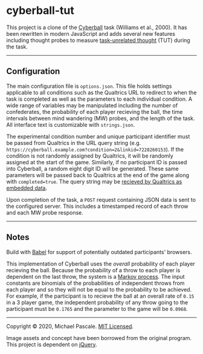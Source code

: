 # cyberball-tut

This project is a clone of the [Cyberball](http://www3.psych.purdue.edu/~willia55/Announce/cyberball.htm) task (Williams et al., 2000). It has been rewritten in modern JavaScript and adds several new features including thought probes to measure [task-unrelated thought](https://en.wikipedia.org/wiki/Mind-wandering) (TUT) during the task.

___

## Configuration

The main configuration file is `options.json`. This file holds settings applicable to all conditions such as the Qualtrics URL to redirect to when the task is completed as well as the parameters to each individual condition. A wide range of variables may be manipulated including the number of confederates, the probability of each player recieving the ball, the time intervals between mind wandering (MW) probes, and the length of the task. All interface text is customizable with `strings.json`.

The experimental condition number and unique participant identifier must be passed from Qualtrics in the URL query string (e.g. `https://cyberball.example.com?condition=2&linkid=7228260153`). If the condition is not randomly assigned by Qualtrics, it will be randomly assigned at the start of the game. Similarly, if no participant ID is passed into Cyberball, a random eight digit ID will be generated. These same parameters will be passed back to Qualtrics at the end of the game along with `completed=true`. The query string may be [recieved by Qualtrics as embedded data](https://www.qualtrics.com/support/survey-platform/survey-module/survey-flow/standard-elements/passing-information-through-query-strings/#PassingInformationIntoASurvey).

Upon completion of the task, a `POST` request containing JSON data is sent to the configured server. This includes a timestamped record of each throw and each MW probe response.

---

## Notes

Build with [Babel](https://babeljs.io/) for support of potentially outdated participants' browsers.

This implementation of Cyberball uses the _overall_ probability of each player recieving the ball. Because the probability of a throw to each player is dependent on the last throw, the system is a [Markov process](https://en.wikipedia.org/wiki/Markov_chain). The input constants are binomials of the probabilities of independent throws from each player and so they will not be equal to the probability to be achieved. For example, if the participant is to recieve the ball at an overall rate of `0.15` in a 3 player game, the independent probability of any throw going to the participant must be `0.1765` and the parameter to the game will be `0.0968`.

---

Copyright &copy; 2020, Michael Pascale. [MIT Licensed](https://mit-license.org/).

Image assets and concept have been borrowed from the original program. This project is dependent on [jQuery](https://jquery.com/).